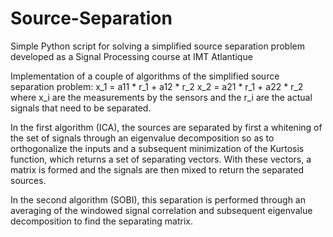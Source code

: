 # Source-Separation
Simple Python script for solving a simplified source separation problem developed as a Signal Processing course at IMT Atlantique

Implementation of a couple of algorithms of the simplified source separation problem:
x_1 = a11 * r_1 + a12 * r_2
x_2 = a21 * r_1 + a22 * r_2
where x_i are the measurements by the sensors and the r_i are the actual signals that
need to be separated.

In the first algorithm (ICA), the sources are separated by first a whitening of the set of signals
through an eigenvalue decomposition so as to orthogonalize the inputs and a subsequent minimization of
the Kurtosis function, which returns a set of separating vectors. With these vectors, a matrix is
formed and the signals are then mixed to return the separated sources.

In the second algorithm (SOBI), this separation is performed through an averaging of the windowed signal
correlation and subsequent eigenvalue decomposition to find the separating matrix.
